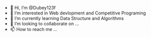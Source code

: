 - 👋 Hi, I’m @Dubey123f
- 👀 I’m interested in Web devlopment and Competitive Programing
- 🌱 I’m currently learning Data Structure and Algorithms
- 💞️ I’m looking to collaborate on ...
- 📫 How to reach me ...

<!---
Dubey123f/Dubey123f is a ✨ special ✨ repository because its `README.md` (this file) appears on your GitHub profile.
You can click the Preview link to take a look at your changes.
--->
